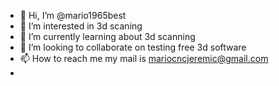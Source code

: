 - 👋 Hi, I’m @mario1965best
- 👀 I’m interested in 3d scaning
- 🌱 I’m currently learning about 3d scanning
- 💞️ I’m looking to collaborate on testing free 3d software
- 📫 How to reach me my mail is mariocncjeremic@gmail.com
- 

<!---
mario1965best/mario1965best is a ✨ special ✨ repository because its `README.md` (this file) appears on your GitHub profile.
You can click the Preview link to take a look at your changes.
--->
